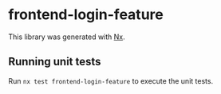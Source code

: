 # frontend-login-feature

This library was generated with [Nx](https://nx.dev).

## Running unit tests

Run `nx test frontend-login-feature` to execute the unit tests.
